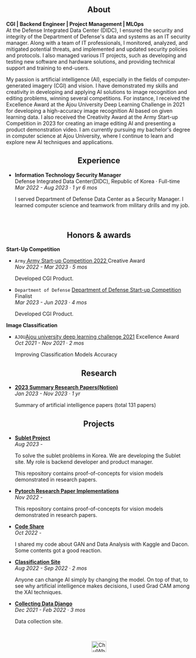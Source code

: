 
<h2 align="center">About</h2>

**CGI | Backend Engineer | Project Management | MLOps** <br>
At the Defense Integrated Data Center (DIDC), I ensured the security and integrity of the Department of Defense's data and systems as an IT security manager. Along with a team of IT professionals, I monitored, analyzed, and mitigated potential threats, and implemented and updated security policies and protocols. I also managed various IT projects, such as developing and testing new software and hardware solutions, and providing technical support and training to end-users. 

My passion is artificial intelligence (AI), especially in the fields of computer-generated imagery (CGI) and vision. I have demonstrated my skills and creativity in developing and applying AI solutions to image recognition and editing problems, winning several competitions. For instance, I received the Excellence Award at the Ajou University Deep Learning Challenge in 2021 for developing a high-accuracy image recognition AI based on given learning data. I also received the Creativity Award at the Army Start-up Competition in 2023 for creating an image editing AI and presenting a product demonstration video. I am currently pursuing my bachelor's degree in computer science at Ajou University, where I continue to learn and explore new AI techniques and applications.

<h2 align="center">Experience</h2>
<ul>
  <li><b>Information Technology Security Manager</b></li>
  Defense Integrated Data Center(DIDC), Republic of Korea · Full-time <br>
  <em>Mar 2022 - Aug 2023 · 1 yr 6 mos</em>
  <p>I served Department of Defense Data Center as a Security Manager. I learned computer science and teamwork from military drills and my job.
  </p>
</ul> <br>

<h2 align="center">Honors & awards</h2>
<strong align="center">Start-Up Competition</strong><br>
<ul>
<li><code>Army</code><a href="https://www.youtube.com/watch?v=6UKhfe7kEWY"> Army Start-up Competition 2022 </a> Creative Award </li> <em>Nov 2022 - Mar 2023 · 5 mos</em>
  <p>Developed CGI Product.</p>

<li><code>Department of Defense</code> <a href="https://www.youtube.com/watch?v=6UKhfe7kEWY/"> Department of Defense Start-up Competition </a> Finalist </li> <em>Mar 2023 - Jun 2023 · 4 mos</em>
<p>Developed CGI Product.</p>
</ul>
<strong align="center">Image Classification</strong><br>
<ul><li><code>AJOU</code><a href="https://github.com/cjfghk5697/AjouDeeplearning_Compete">Ajou university deep learning challenge 2021</a> Excellence Award</li> <em>Oct 2021 - Nov 2021 · 2 mos</em>
<p>Improving Classification Models Accuracy</p>
</ul>

<h2 align="center">Research</h2>
<ul>
  <li><b><a href="https://rose-palm-6f0.notion.site/2023-Research-Papers-7f6f591305a0415cbc4a07736a1dea66?pvs=4">2023 Summary Research Papers(Notion)</li></a></b></li>  <em> Jan 2023 - Nov 2023 · 1 yr </em>
  <p>Summary of artificial intelligence papers (total 131 papers)</p>
</ul>
<h2 align="center">Projects</h2>
<ul>
  
  <li><b><a href="https://github.com/Sublet-K/Sublet">Sublet Project</li></a></b></li>
  </li></a></b></li> <em>Aug 2023 - </em>
  <p>To solve the sublet problems in Korea. We are developing the Sublet site. My role is backend developer and product manager.</p>
  
  <p>This repository contains proof-of-concepts for vision models demonstrated in research papers. </p>
  <li><b><a href="https://github.com/cjfghk5697/Pytorch-Research-Paper-Implementations">Pytorch Research Paper Implementations
</li></a></b></li> <em>Nov 2022 - </em>
  <p>This repository contains proof-of-concepts for vision models demonstrated in research papers. </p>
  
  <li><b><a href="https://github.com/cjfghk5697/Code_Share">Code Share
</li></a></b></li> <em>Oct 2022 - </em>
  <p>I shared my code about GAN and Data Analysis with Kaggle and Dacon. Some contents got a good reaction.</p>
  
  <li><b><a href="https://github.com/cjfghk5697/classification_site">Classification Site</li></a></b></li>  <em> Aug 2022 - Sep 2022 · 2 mos</em>
  <p>  Anyone can change AI simply by changing the model. On top of that, to see why artificial intelligence makes decisions, I used Grad CAM among the XAI techniques.</p>

  <li><b><a href="https://github.com/cjfghk5697/Collecting_Data_Django">Collecting Data Django</li></a></b></li>  <em> Dec 2021 - Feb 2022 · 3 mos</em>
  <p>Data collection site.</p> 
</ul> <br>

<p align="center">
<a href="https://www.linkedin.com/in/chulhwa-han-441370249" rel="nofollow"><img align="center" src="https://raw.githubusercontent.com/rahuldkjain/github-profile-readme-generator/master/src/images/icons/Social/linked-in-alt.svg" alt="ChulWha Han" height="30" width="40" style="max-width: 100%;">
</a>
</p>
